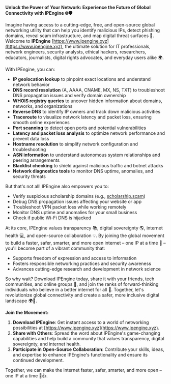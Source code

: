 **Unlock the Power of Your Network: Experience the Future of Global Connectivity with IPEngine 🌐🛡️**

Imagine having access to a cutting-edge, free, and open-source global networking utility that can help you identify malicious IPs, detect phishing domains, reveal scam infrastructure, and map digital threat surfaces 🔗. Welcome to **IPEngine** [https://www.ipengine.xyz](https://www.ipengine.xyz), the ultimate solution for IT professionals, network engineers, security analysts, ethical hackers, researchers, educators, journalists, digital rights advocates, and everyday users alike 🌍.

With IPEngine, you can:

*   **IP geolocation lookup** to pinpoint exact locations and understand network behavior
*   **DNS record resolution** (A, AAAA, CNAME, MX, NS, TXT) to troubleshoot DNS propagation issues and verify domain ownership
*   **WHOIS registry queries** to uncover hidden information about domains, networks, and organizations
*   **Reverse DNS** to identify IP owners and track down malicious activities
*   **Traceroute** to visualize network latency and packet loss, ensuring smooth online experiences
*   **Port scanning** to detect open ports and potential vulnerabilities
*   **Latency and packet loss analysis** to optimize network performance and prevent data loss
*   **Hostname resolution** to simplify network configuration and troubleshooting
*   **ASN information** to understand autonomous system relationships and peering arrangements
*   **Blacklist checking** to shield against malicious traffic and botnet attacks
*   **Network diagnostics tools** to monitor DNS uptime, anomalies, and security threats

But that's not all! IPEngine also empowers you to:

*   Verify suspicious scholarship domains (e.g., [scholarship.scam](http://scholarship.scam))
*   Debug DNS propagation issues affecting your website or app
*   Troubleshoot VPN packet loss while working remotely
*   Monitor DNS uptime and anomalies for your small business
*   Check if public Wi-Fi DNS is hijacked

At its core, IPEngine values transparency 📚, digital sovereignty 🌎, internet health 💻, and open-source collaboration 💡. By joining the global movement to build a faster, safer, smarter, and more open internet – one IP at a time 🚀 – you'll become part of a vibrant community that:

*   Supports freedom of expression and access to information
*   Fosters responsible networking practices and security awareness
*   Advances cutting-edge research and development in network science

So why wait? Download IPEngine today, share it with your friends, tech communities, and online groups 🤝, and join the ranks of forward-thinking individuals who believe in a better internet for all 🌟. Together, let's revolutionize global connectivity and create a safer, more inclusive digital landscape 🌍👫.

**Join the Movement:**

1.  **Download IPEngine**: Get instant access to a world of networking possibilities at [https://www.ipengine.xyz](https://www.ipengine.xyz).
2.  **Share with Others**: Spread the word about IPEngine's game-changing capabilities and help build a community that values transparency, digital sovereignty, and internet health.
3.  **Participate in Open-Source Collaboration**: Contribute your skills, ideas, and expertise to enhance IPEngine's functionality and ensure its continued development.

Together, we can make the internet faster, safer, smarter, and more open – one IP at a time 🚀👍.